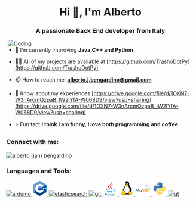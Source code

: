 <h1 align="center">Hi 👋, I'm Alberto</h1>
<h3 align="center">A passionate Back End developer from Italy</h3>
<img align="right" alt="Coding" width="500" src="https://media2.giphy.com/media/1oF1KAEYvmXBMo6uTS/giphy.gif?cid=790b7611e8bfd391fc9e8e1ca922e863f5f32eb7be6094a8&rid=giphy.gif&ct=g">

- 🌱 I’m currently improving **Java,C++ and Python**

- 👨‍💻 All of my projects are available at [https://github.com/TrashoDotPy](https://github.com/TrashoDotPy)

- 📫 How to reach me: **alberto.j.bengardino@gmail.com**

- 📄 Know about my experiences [https://drive.google.com/file/d/1OXN7-W3nArcmQzpaB_lW2lYfA-W068D9/view?usp=sharing](https://drive.google.com/file/d/1OXN7-W3nArcmQzpaB_lW2lYfA-W068D9/view?usp=sharing)

- ⚡ Fun fact **I think I am funny, I love both programming and coffee**

<h3 align="left">Connect with me:</h3>
<p align="left">
<a href="https://linkedin.com/in/alberto (jan) bengardino" target="blank"><img align="center" src="https://raw.githubusercontent.com/rahuldkjain/github-profile-readme-generator/master/src/images/icons/Social/linked-in-alt.svg" alt="alberto (jan) bengardino" height="30" width="40" /></a>
</p>

<h3 align="left">Languages and Tools:</h3>
<p align="left"> <a href="https://www.arduino.cc/" target="_blank" rel="noreferrer"> <img src="https://cdn.worldvectorlogo.com/logos/arduino-1.svg" alt="arduino" width="40" height="40"/> </a> <a href="https://www.w3schools.com/cpp/" target="_blank" rel="noreferrer"> <img src="https://raw.githubusercontent.com/devicons/devicon/master/icons/cplusplus/cplusplus-original.svg" alt="cplusplus" width="40" height="40"/> </a> <a href="https://www.elastic.co" target="_blank" rel="noreferrer"> <img src="https://www.vectorlogo.zone/logos/elastic/elastic-icon.svg" alt="elasticsearch" width="40" height="40"/> </a> <a href="https://git-scm.com/" target="_blank" rel="noreferrer"> <img src="https://www.vectorlogo.zone/logos/git-scm/git-scm-icon.svg" alt="git" width="40" height="40"/> </a> <a href="https://www.java.com" target="_blank" rel="noreferrer"> <img src="https://raw.githubusercontent.com/devicons/devicon/master/icons/java/java-original.svg" alt="java" width="40" height="40"/> </a> <a href="https://www.linux.org/" target="_blank" rel="noreferrer"> <img src="https://raw.githubusercontent.com/devicons/devicon/master/icons/linux/linux-original.svg" alt="linux" width="40" height="40"/> </a> <a href="https://www.mysql.com/" target="_blank" rel="noreferrer"> <img src="https://raw.githubusercontent.com/devicons/devicon/master/icons/mysql/mysql-original-wordmark.svg" alt="mysql" width="40" height="40"/> </a> <a href="https://www.python.org" target="_blank" rel="noreferrer"> <img src="https://raw.githubusercontent.com/devicons/devicon/master/icons/python/python-original.svg" alt="python" width="40" height="40"/> </a> <a href="https://www.qt.io/" target="_blank" rel="noreferrer"> <img src="https://upload.wikimedia.org/wikipedia/commons/0/0b/Qt_logo_2016.svg" alt="qt" width="40" height="40"/> </a> </p>

